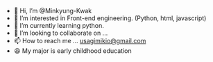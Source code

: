 - 👋 Hi, I’m @Minkyung-Kwak
- 👀 I’m interested in Front-end engineering. (Python, html, javascript)
- 🌱 I’m currently learning python.
- 💞️ I’m looking to collaborate on ...
- 📫 How to reach me ... usagimikio@gmail.com
- 😆 My major is early childhood education

<!---
Minkyung-Kwak/Minkyung-Kwak is a ✨ special ✨ repository because its `README.md` (this file) appears on your GitHub profile.
You can click the Preview link to take a look at your changes.
--->
